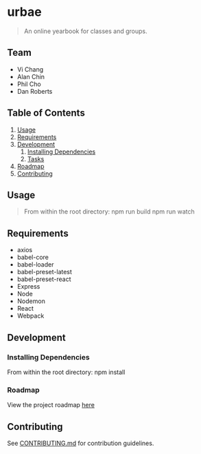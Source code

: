 # urbae

> An online yearbook for classes and groups.

## Team

  - Vi Chang
  - Alan Chin
  - Phil Cho
  - Dan Roberts

## Table of Contents

1. [Usage](#Usage)
1. [Requirements](#requirements)
1. [Development](#development)
    1. [Installing Dependencies](#installing-dependencies)
    1. [Tasks](#tasks)
1. [Roadmap](#roadmap)
1. [Contributing](#contributing)

## Usage

> From within the root directory:
    npm run build
    npm run watch

## Requirements

- axios
- babel-core
- babel-loader
- babel-preset-latest
- babel-preset-react
- Express
- Node
- Nodemon
- React
- Webpack


## Development

### Installing Dependencies

From within the root directory:
  npm install

### Roadmap

View the project roadmap [here](https://docs.google.com/document/d/1TFdDzi3ELo2wi1CWtThc8EXoplLz35ehzBUZWbLi9vY/edit?usp=sharing)


## Contributing

See [CONTRIBUTING.md](CONTRIBUTING.md) for contribution guidelines.
